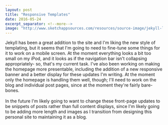 ```yaml
---
layout: post
title: "Responsive Templates"
date: 2016-05-24
excerpt_separator: <!--more-->
image: "http://www.sketchappsources.com/resources/source-image/jekyll-logo-sketch.png"
---
```


Jekyll has been a great addition to the site and I'm liking the new style of templating, but it seems that I'm going to need to fine-tune some things for it to work on a mobile screen. At the moment everything looks a bit too small on my iPod, and it looks as if the navigation bar isn't collapsing appropriately- so, that's my current task. <!--more--> I've also been working on making the homepage more presentable, including the addition of a new responsive banner and a better display for these updates I'm writing. At the moment only the homepage is handling them well, though; I'll need to work on the blog and individual post pages, since at the moment they're fairly bare-bones.
<br/><br/>
In the future I'm likely going to want to change these front-page updates to be snippets of posts rather than full content displays, since I'm likely going to be adding more length and images as I transition from designing this personal site to maintaining it as a blog.